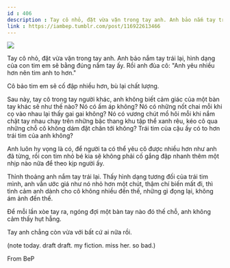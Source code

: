 ```yaml
---
id : 406
description : Tay cô nhỏ, đặt vừa vặn trong tay anh. Anh bảo nắm tay trái lại, hình dạng của con tim em sẽ bằng đúng nắm tay ấy. Rồi anh đùa cô "Anh yêu nhiều hơn nên tim anh to hơn."
link : https://iambep.tumblr.com/post/116922613466
---
```


![](https://64.media.tumblr.com/761f6ce2c524a03e325e18ac78c0e101/tumblr_nn47wjvvCT1u3a9rjo1_500.jpg)

Tay cô nhỏ, đặt vừa vặn trong tay anh. Anh bảo nắm tay trái lại, hình dạng
của con tim em sẽ bằng đúng nắm tay ấy. Rồi anh đùa cô: "Anh yêu nhiều hơn
nên tim anh to hơn."

Cô bảo tim em sẽ cố đập nhiều hơn, bù lại chất lượng.

Sau này, tay cô trong tay người khác, anh không biết cảm giác của một bàn
tay khác sẽ như thế nào? Nó có ấm áp không? Nó có những nốt chai mỗi khi
cọ vào nhau lại thấy gai gai không? Nó có vương chút mồ hôi mỗi khi nắm
chặt tay nhau chạy trên những bậc thang khu tập thể xanh rêu, kéo cô qua
những chỗ cô không dám đặt chân tới không? Trái tim của cậu ấy có to hơn
trái tim của anh không?

Anh luôn hy vọng là có, để người ta có thể yêu cô được nhiều hơn như anh
đã từng, rồi con tim nhỏ bé kia sẽ không phải cố gắng đập nhanh thêm một
nhịp nào nữa để theo kịp người ấy.

Thỉnh thoảng anh nắm tay trái lại. Thấy hình dạng tương đối của trái tim
mình, anh vẫn ước giá như nó nhỏ hơn một chút, thậm chí biến mất đi, thì
tình cảm anh dành cho cô không nhiều đến thế, những gì đọng lại, không ám
ảnh đến thế.

Để mỗi lần xòe tay ra, ngóng đợi một bàn tay nào đó thế chỗ, anh không cảm
thấy hụt hẫng.

Tay anh chẳng còn vừa với bất cứ ai nữa rồi.

(note today. draft draft. my fiction. miss her. so bad.)

From BeP